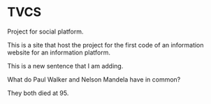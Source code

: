 # TVCS
Project for social platform.

This is a site that host the project for the first code of an information website for an information platform.

This is a new sentence that I am adding.

What do Paul Walker and Nelson Mandela have in common?

They both died at 95.
